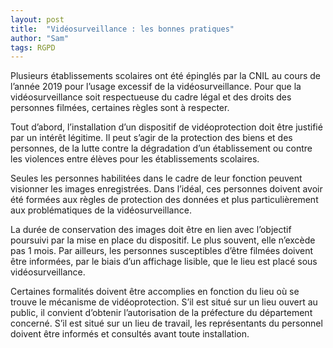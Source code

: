 ```yaml
---
layout: post
title:  "Vidéosurveillance : les bonnes pratiques"
author: "Sam"
tags: RGPD
---
```


Plusieurs établissements scolaires ont été épinglés par la CNIL au cours de l’année 2019 pour l’usage excessif de la vidéosurveillance. Pour que la vidéosurveillance soit respectueuse du cadre légal et des droits des personnes filmées, certaines règles sont à respecter.

Tout d’abord, l’installation d’un dispositif de vidéoprotection doit être justifié par un intérêt légitime. Il peut s’agir de la protection des biens et des personnes, de la lutte contre la dégradation d’un établissement ou contre les violences entre élèves pour les établissements scolaires.

Seules les personnes habilitées dans le cadre de leur fonction peuvent visionner les images enregistrées. Dans l’idéal, ces personnes doivent avoir été formées aux règles de protection des données et plus particulièrement aux problématiques de la vidéosurveillance.

La durée de conservation des images doit être en lien avec l’objectif poursuivi par la mise en place du dispositif. Le plus souvent, elle n’excède pas 1 mois.
Par ailleurs, les personnes susceptibles d’être filmées doivent être informées, par le biais d’un affichage lisible, que le lieu est placé sous vidéosurveillance.

Certaines formalités doivent être accomplies en fonction du lieu où se trouve le mécanisme de vidéoprotection. S’il est situé sur un lieu ouvert au public, il convient d’obtenir l’autorisation de la préfecture du département concerné. S’il est situé sur un lieu de travail, les représentants du personnel doivent être informés et consultés avant toute installation.
